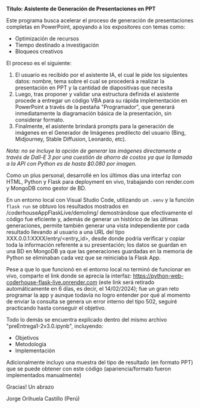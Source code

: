 <b>Título: Asistente de Generación de Presentaciones en PPT</b>

Este programa busca acelerar el proceso de generación de presentaciones completas en PowerPoint, apoyando a los expositores con temas como:

<ul>
  <li>Optimización de recursos</li>
  <li>Tiempo destinado a investigación</li>
  <li>Bloqueos creativos</li>
</ul>

El proceso es el siguiente:
<ol>
  <li>El usuario es recibido por el asistente IA, el cual le pide los siguientes datos: nombre, tema sobre el cual se procederá a realizar la presentación en PPT y la cantidad de diapositivas que necesita</li>
  <li>Luego, tras proponer y validar una estructura definida el asistente procede a entregar un código VBA para su rápida implementación en PowerPoint a través de la pestaña "Programador", que generará inmediatamente la diagramación básica de la presentación, sin considerar formato.</li>
  <li>Finalmente, el asistente brindará prompts para la generación de imágenes en el Generador de Imágenes predilecto del usuario (Bing, Midjourney, Stable Diffusion, Leonardo, etc).</li>
</ol>

<i>Nota: no se incluye la opción de generar las imágenes directamente a través de Dall-E 3 por una cuestión de ahorro de costos ya que la llamada a la API con Python es de hasta $0.080 por imagen.</i>

Como un plus personal, desarrollé en los últimos días una interfaz con HTML, Python y Flask para deployment en vivo, trabajando con render.com y MongoDB como gestor de BD.

En un entorno local con Visual Studio Code, utilizando un `.venv` y la función `flask run` se obtuvo los resultados mostrados en /coderhouseAppFlaskLive/demoImg/ demostrándose que efectivamente el código fue eficiente y, además de generar un histórico de las últimas generaciones, permite también generar una vista independiente por cada resultado llevando al usuario a una URL del tipo XXX.0.0.1:XXXX/entry/<entry_id>, desde donde podría verificar y copiar toda la información referente a su presentación; los datos se guardan en una BD en MongoDB ya que las generaciones guardadas en la memoria de Python se eliminaban cada vez que se reiniciaba la Flask App.

Pese a que lo que funcionó en el entorno local no terminó de funcionar en vivo, comparto el link donde se aprecia la interfaz: <a href="https://python-web-coderhouse-flask-live.onrender.com">https://python-web-coderhouse-flask-live.onrender.com</a> (este link será retirado automáticamente en 6 días, es decir, el 14/02/2024); fue un gran reto programar la app y aunque todavía no logro entender por qué al momento de enviar la consulta se genera un error interno del tipo 502, seguiré practicando hasta conseguir el objetivo.

Todo lo demás se encuentra explicado dentro del mismo archivo "preEntrega1-2v3.0.ipynb", incluyendo:
- Objetivos
- Metodología
- Implementación

Adicionalmente incluyo una muestra del tipo de resultado (en formato PPT) que se puede obtener con este código (apariencia/formato fueron implementados manualmente)

Gracias!
Un abrazo

Jorge Orihuela Castillo (Perú)
